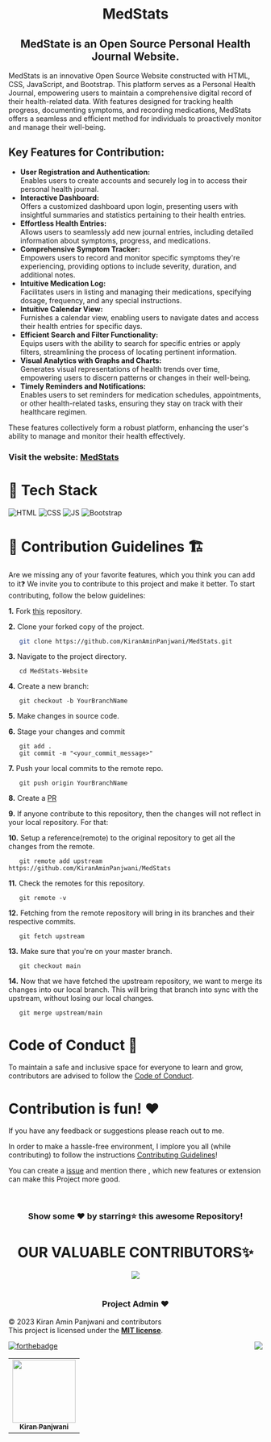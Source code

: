 <h1 align="center">MedStats</h1>

<h2 align="center"> MedState is an Open Source Personal Health Journal Website.</h2>

MedStats is an innovative Open Source Website constructed with HTML, CSS, JavaScript, and Bootstrap. This platform serves as a Personal Health
Journal, empowering users to maintain a comprehensive digital record of their health-related data. With features designed for tracking health
progress, documenting symptoms, and recording medications, MedStats offers a seamless and efficient method for individuals to proactively monitor and
manage their well-being.

## Key Features for Contribution:

<ul>
  <li>
    <b>User Registration and Authentication:</b><br>
    Enables users to create accounts and securely log in to access their personal health journal.
  </li>
  <li>
    <b>Interactive Dashboard:</b><br>
    Offers a customized dashboard upon login, presenting users with insightful summaries and statistics pertaining to their health entries.
  </li>
  <li>
    <b>Effortless Health Entries:</b><br>
    Allows users to seamlessly add new journal entries, including detailed information about symptoms, progress, and medications.
  </li>
  <li>
    <b>Comprehensive Symptom Tracker:</b><br>
    Empowers users to record and monitor specific symptoms they're experiencing, providing options to include severity, duration, and additional notes.
  </li>
  <li>
    <b>Intuitive Medication Log:</b><br>
    Facilitates users in listing and managing their medications, specifying dosage, frequency, and any special instructions.
  </li>
  <li>
    <b>Intuitive Calendar View:</b><br>
    Furnishes a calendar view, enabling users to navigate dates and access their health entries for specific days.
  </li>
  <li>
    <b>Efficient Search and Filter Functionality:</b><br>
    Equips users with the ability to search for specific entries or apply filters, streamlining the process of locating pertinent information.
  </li>
  <li>
    <b>Visual Analytics with Graphs and Charts:</b><br>
    Generates visual representations of health trends over time, empowering users to discern patterns or changes in their well-being.
  </li>
  <li>
    <b>Timely Reminders and Notifications:</b><br>
    Enables users to set reminders for medication schedules, appointments, or other health-related tasks, ensuring they stay on track with their healthcare regimen.
  </li>
  
</ul>

These features collectively form a robust platform, enhancing the user's ability to manage and monitor their health effectively.

### Visit the website: [MedStats](https://medstats-health-journal.netlify.app/)

# 📌 Tech Stack

![HTML](https://img.shields.io/badge/html5%20-%23E34F26.svg?&style=for-the-badge&logo=html5&logoColor=white)
![CSS](https://img.shields.io/badge/css3%20-%231572B6.svg?&style=for-the-badge&logo=css3&logoColor=white)
![JS](https://img.shields.io/badge/javascript%20-%23323330.svg?&style=for-the-badge&logo=javascript&logoColor=%23F7DF1E)
<img alt="Bootstrap" src="https://img.shields.io/badge/bootstrap-%23563D7C.svg?style=for-the-badge&logo=bootstrap&logoColor=white"/>

# 📌 Contribution Guidelines 🏗

Are we missing any of your favorite features, which you think you can add to it❓ We invite you to contribute to this project and make it better. To
start contributing, follow the below guidelines:

**1.** Fork [this](https://github.com/KiranAminPanjwani/MedStats) repository.

**2.** Clone your forked copy of the project.

```bash
   git clone https://github.com/KiranAminPanjwani/MedStats.git
```

**3.** Navigate to the project directory.

```
   cd MedStats-Website
```

**4.** Create a new branch:

```
   git checkout -b YourBranchName
```

**5.** Make changes in source code.

**6.** Stage your changes and commit

```
   git add .
   git commit -m "<your_commit_message>"
```

**7.** Push your local commits to the remote repo.

```
   git push origin YourBranchName
```

**8.** Create a [PR](https://help.github.com/en/github/collaborating-with-issues-and-pull-requests/creating-a-pull-request)

**9.** If anyone contribute to this repository, then the changes will not reflect in your local repository. For that:

**10.** Setup a reference(remote) to the original repository to get all the changes from the remote.

```
   git remote add upstream  https://github.com/KiranAminPanjwani/MedStats
```

**11.** Check the remotes for this repository.

```
   git remote -v
```

**12.** Fetching from the remote repository will bring in its branches and their respective commits.

```
   git fetch upstream
```

**13.** Make sure that you're on your master branch.

```
   git checkout main
```

**14.** Now that we have fetched the upstream repository, we want to merge its changes into our local branch. This will bring that branch into sync
with the upstream, without losing our local changes.

```
   git merge upstream/main
```

# Code of Conduct 📜

To maintain a safe and inclusive space for everyone to learn and grow, contributors are advised to follow the [Code of Conduct](./CODE_OF_CONDUCT.md).

# Contribution is fun! ❤️

If you have any feedback or suggestions please reach out to me.

In order to make a hassle-free environment, I implore you all (while contributing) to follow the instructions
[Contributing Guidelines](https://github.com/KiranAminPanjwani/MedStats/blob/main/Contributing_Guidlines.md)!

You can create a <a href="https://github.com/KiranAminPanjwani/MedStats/issues">issue</a> and mention there , which new features or extension can make
this Project more good.

<!-- ------------------------------------------------------------------------------------------------------------------------------------------------------------------ -->
<br>

<div align="center">

### Show some ❤️ by starring⭐ this awesome Repository!

</div>

#

<h1 align=center> OUR VALUABLE CONTRIBUTORS✨ </h1>
<p align="center">
  
	
<a href="https://github.com/KiranAminPanjwani/MedStats/graphs/contributors">
  <img src="https://contrib.rocks/image?repo=KiranAminPanjwani/MedStats" />
</a>
</p>

#

<h3 align=center> Project Admin ❤️ </h3>

© 2023 Kiran Amin Panjwani and contributors\
This project is licensed under the [**MIT license**](https://github.com/KiranAminPanjwani/MedStats/blob/main/LICENSE).

[![forthebadge](https://forthebadge.com/images/badges/built-with-love.svg)](https://forthebadge.com)
<a href="#top"><img src="https://img.shields.io/badge/-Back%20to%20Top-red?style=for-the-badge" align="right"/></a>

<p align="center">
<table align="center">
  <tbody><tr>
     <td align="center"><a href="https://github.com/KiranAminPanjwani"><img alt="" src="https://user-images.githubusercontent.com/90326051/192037521-3d5fa306-f642-4ae1-a53c-2054f40e2975.png" width="125px;"><br><sub><b> Kiran Panjwani </b></sub></a><br></td> </a></td>
</tbody></table>
